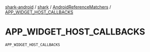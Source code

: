 [shark-android](../../index.md) / [shark](../index.md) / [AndroidReferenceMatchers](index.md) / [APP_WIDGET_HOST_CALLBACKS](./-a-p-p_-w-i-d-g-e-t_-h-o-s-t_-c-a-l-l-b-a-c-k-s.md)

# APP_WIDGET_HOST_CALLBACKS

`APP_WIDGET_HOST_CALLBACKS`